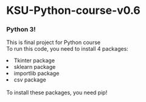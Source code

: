 # KSU-Python-course-v0.6
<h3> Python 3!</h3>
<p>
  This is final project for Python course <br>
  To run this code, you need to install 4 packages: <br>
 
  <li> Tkinter package
  <li> sklearn package
  <li> importlib package
  <li> csv package
  <br><br>
    To install these packages, you need pip!
</p>
